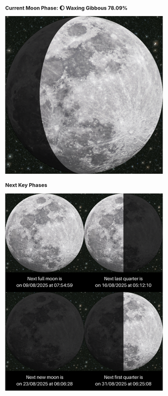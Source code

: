 ### Current Moon Phase: 🌔 Waxing Gibbous 78.09%
![Moon Phase](moonphase.png)
### Next Key Phases
![Gallery](gallery.png)